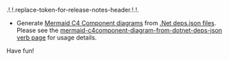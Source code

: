 .!.!.replace-token-for-release-notes-header.!.!.
- Generate [Mermaid C4 Component diagrams](https://mermaid.js.org/syntax/c4c.html#c4-component-diagram-c4component) from [.Net deps.json files](https://github.com/dotnet/cli/blob/master/Documentation/specs/runtime-configuration-file.md#appnamedepsjson). Please see the [mermaid-c4component-diagram-from-dotnet-deps-json verb page](/verbs/mermaid-c4component-diagram-from-dotnet-deps-json.html) for usage details.

Have fun!
